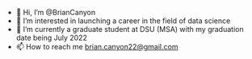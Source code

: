 - 👋 Hi, I’m @BrianCanyon
- 👀 I’m interested in launching a career in the field of data science
- 🌱 I’m currently a graduate student at DSU (MSA) with my graduation date being July 2022
- 📫 How to reach me brian.canyon22@gmail.com

<!---
BrianCanyon/BrianCanyon is a ✨ special ✨ repository because its `README.md` (this file) appears on your GitHub profile.
You can click the Preview link to take a look at your changes.
--->
